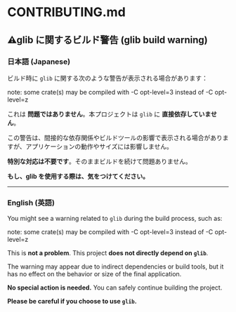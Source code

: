 # CONTRIBUTING.md

## ⚠glib に関するビルド警告 (glib build warning)

### 日本語 (Japanese)

ビルド時に `glib` に関する次のような警告が表示される場合があります：

note: some crate(s) may be compiled with -C opt-level=3 instead of -C opt-level=z

これは **問題ではありません**。本プロジェクトは `glib` に **直接依存していません**。

この警告は、間接的な依存関係やビルドツールの影響で表示される場合がありますが、アプリケーションの動作やサイズには影響しません。

**特別な対応は不要です**。そのままビルドを続けて問題ありません。

**もし、glib を使用する際は、気をつけてください。**
  
---

### English (英語)

You might see a warning related to `glib` during the build process, such as:

note: some crate(s) may be compiled with -C opt-level=3 instead of -C opt-level=z

This is **not a problem**. This project **does not directly depend on `glib`**.

The warning may appear due to indirect dependencies or build tools, but it has no effect on the behavior or size of the final application.

**No special action is needed.** You can safely continue building the project.

**Please be careful if you choose to use `glib`.**
